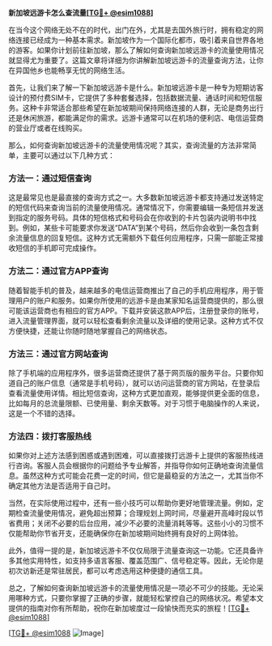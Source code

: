 **新加坡远游卡怎么查流量[[TG💪+ @esim1088](https://t.me/s/esim1088)]**

在当今这个网络无处不在的时代，出门在外，尤其是去国外旅行时，拥有稳定的网络连接已经成为一种基本需求。新加坡作为一个国际化都市，吸引着来自世界各地的游客。如果你计划前往新加坡，那么了解如何查询新加坡远游卡的流量使用情况就显得尤为重要了。这篇文章将详细为你讲解新加坡远游卡的流量查询方法，让你在异国他乡也能畅享无忧的网络生活。

首先，让我们来了解一下新加坡远游卡是什么。新加坡远游卡是一种专为短期访客设计的预付费SIM卡，它提供了多种套餐选择，包括数据流量、通话时间和短信服务。这种卡非常适合那些希望在新加坡期间保持网络连接的人群，无论是商务出行还是休闲旅游，都能满足你的需求。远游卡通常可以在机场的便利店、电信运营商的营业厅或者在线购买。

那么，如何查询新加坡远游卡的流量使用情况呢？其实，查询流量的方法非常简单，主要可以通过以下几种方式：

### 方法一：通过短信查询

这是最常见也是最直接的查询方式之一。大多数新加坡远游卡都支持通过发送特定的短信代码来查询当前的流量使用情况。通常情况下，你需要编辑一条短信并发送到指定的服务号码。具体的短信格式和号码会在你收到的卡片包装内说明书中找到。例如，某些卡可能要求你发送“DATA”到某个号码，然后你会收到一条包含剩余流量信息的回复短信。这种方式无需额外下载任何应用程序，只需一部能正常接收短信的手机即可完成操作。

### 方法二：通过官方APP查询

随着智能手机的普及，越来越多的电信运营商推出了自己的手机应用程序，用于管理用户的账户和服务。如果你所使用的远游卡是由某家知名运营商提供的，那么很可能该运营商也有相应的官方APP。下载并安装这款APP后，注册登录你的账号，进入流量管理界面，就可以轻松查看剩余流量以及详细的使用记录。这种方式不仅方便快捷，还能让你随时随地掌握自己的网络状态。

### 方法三：通过官方网站查询

除了手机端的应用程序外，很多运营商还提供了基于网页版的服务平台。只要你知道自己的账户信息（通常是手机号码），就可以访问运营商的官方网站，在登录后查看流量使用详情。相比短信查询，这种方式更加直观，能够提供更全面的信息，比如每月的总流量限额、已使用量、剩余天数等。对于习惯于电脑操作的人来说，这是一个不错的选择。

### 方法四：拨打客服热线

如果你对上述方法感到困惑或遇到困难，可以直接拨打远游卡上提供的客服热线进行咨询。客服人员会根据你的问题给予专业解答，并指导你如何正确地查询流量信息。虽然这种方式可能会花费一定的时间，但它是最稳妥的方法之一，尤其当你不确定其他方法是否适用于自己时。

当然，在实际使用过程中，还有一些小技巧可以帮助你更好地管理流量。例如，定期检查流量使用情况，避免超出预算；合理规划上网时间，尽量避开高峰时段以节省费用；关闭不必要的后台应用，减少不必要的流量消耗等等。这些小小的习惯不仅能帮助你节省开支，还能确保你在新加坡期间始终拥有良好的上网体验。

此外，值得一提的是，新加坡远游卡不仅仅局限于流量查询这一功能。它还具备许多其他实用特性，如支持多语言客服、覆盖范围广、信号稳定等。因此，无论你是初次访新还是常驻居民，都可以考虑选用这种便捷的通信工具。

总之，了解如何查询新加坡远游卡的流量使用情况是一项必不可少的技能。无论采用哪种方式，只要你掌握了正确的步骤，就能轻松掌控自己的网络状况。希望本文提供的指南对你有所帮助，祝你在新加坡度过一段愉快而充实的旅程！[[TG💪+ @esim1088](https://t.me/s/esim1088)]

[[TG💪+ @esim1088](https://t.me/s/esim1088) ![Image](https://i.postimg.cc/4NQfJmqS/Snipaste-2025-05-13-00-14-12.png)]